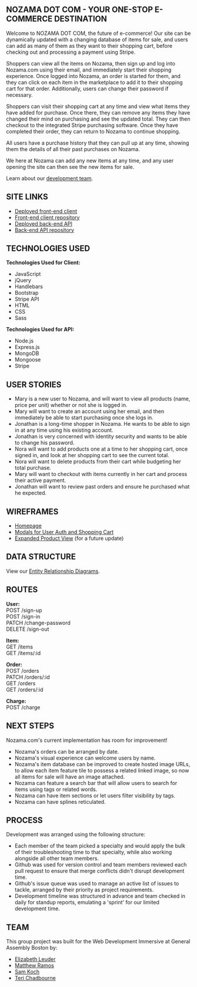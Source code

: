 ## NOZAMA DOT COM - YOUR ONE-STOP E-COMMERCE DESTINATION

Welcome to NOZAMA DOT COM, the future of e-commerce! Our site can be dynamically updated with a changing database of items for sale, and users can add as many of them as they want to their shopping cart, before checking out and processing a payment using Stripe.

Shoppers can view all the items on Nozama, then sign up and log into Nozama.com using their email, and immediately start their shopping experience. Once logged into Nozama, an order is started for them, and they can click on each item in the marketplace to add it to their shopping cart for that order. Additionally, users can change their password if necessary.

Shoppers can visit their shopping cart at any time and view what items they have added for purchase. Once there, they can remove any items they have changed their mind on purchasing and see the updated total. They can then checkout to the integrated Stripe purchasing software. Once they have completed their order, they can return to Nozama to continue shopping.

All users have a purchase history that they can pull up at any time, showing them the details of all their past purchases on Nozama.

We here at Nozama can add any new items at any time, and any user opening the site can then see the new items for sale.

Learn about our [development team](#team). 



## SITE LINKS

- [Deployed front-end client](https://team-sparkles.github.io/ecommerce-client/)
- [Front-end client repository](https://github.com/Team-Sparkles/ecommerce-client)
- [Deployed back-end API](https://immense-caverns-65324.herokuapp.com/)
- [Back-end API repository](https://github.com/Team-Sparkles/ecommerce-api)



## TECHNOLOGIES USED

**Technologies Used for Client:**
- JavaScript
- jQuery
- Handlebars
- Bootstrap
- Stripe API
- HTML
- CSS
- Sass

**Technologies Used for API:**
- Node.js
- Express.js
- MongoDB
- Mongoose
- Stripe



## USER STORIES

- Mary is a new user to Nozama, and will want to view all products (name, price per unit) whether or not she is logged in.
- Mary will want to create an account using her email, and then immediately be able to start purchasing once she logs in.
- Jonathan is a long-time shopper in Nozama. He wants to be able to sign in at any time using his existing account.
- Jonathan is very concerned with identity security and wants to be able to change his password.
- Nora will want to add products one at a time to her shopping cart, once signed in, and look at her shopping cart to see the current total.
- Nora will want to delete products from their cart while budgeting her total purchase.
- Mary will want to checkout with items currently in her cart and process their active payment.
- Jonathan will want to review past orders and ensure he purchased what he expected.


## WIREFRAMES

- [Homepage](https://i.imgur.com/4LI6P1o.jpg)
- [Modals for User Auth and Shopping Cart](https://i.imgur.com/JNuNcss.jpg)
- [Expanded Product View](https://i.imgur.com/cAxR0jk.jpg) (for a future update)



## DATA STRUCTURE

View our [Entity Relationship Diagrams](https://docs.google.com/spreadsheets/d/1SvasDIhXXWnwVsdPp9oy_cZU8mPNQBPgxY6GD2Vepd4/edit#gid=657849471).



## ROUTES

**User:** <br/>
POST /sign-up <br/>
POST /sign-in <br/>
PATCH /change-password <br/>
DELETE /sign-out <br/>

**Item:** <br/>
GET /items <br/>
GET /items/:id <br/>

**Order:** <br/>
POST /orders <br/>
PATCH /orders/:id <br/>
GET /orders <br/>
GET /orders/:id <br/>

**Charge:** <br/>
POST /charge <br/>


## NEXT STEPS

Nozama.com's current implementation has room for improvement!

- Nozama's orders can be arranged by date.
- Nozama's visual experience can welcome users by name.
- Nozama's item database can be improved to create hosted image URLs, to allow each item feature tile to possess a related linked image, so now all items for sale will have an image attached.
- Nozama can feature a search bar that will allow users to search for items using tags or related words.
- Nozama can have item sections or let users filter visibility by tags.
- Nozama can have splines reticulated.



## PROCESS

Development was arranged using the following structure:

- Each member of the team picked a specialty and would apply the bulk of their troubleshooting time to that specialty, while also working alongside all other team members.
- Github was used for version control and team members reviewed each pull request to ensure that merge conflicts didn't disrupt development time.
- Github's issue queue was used to manage an active list of issues to tackle, arranged by their priority as project requirements.
- Development timeline was structured in advance and team checked in daily for standup reports, emulating a 'sprint' for our limited development time.



## TEAM

This group project was built for the Web Development Immersive at General Assembly Boston by: 
- [Elizabeth Leuder](https://github.com/elueder)
- [Matthew Ramos](https://github.com/MatthewJRamos)
- [Sam Koch](https://github.com/SamPrimary)
- [Teri Chadbourne](https://github.com/TeriChadbourne)

